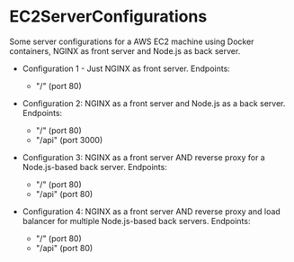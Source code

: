 # EC2ServerConfigurations
Some server configurations for a AWS EC2 machine using Docker containers, NGINX as front server and Node.js as back server.

- Configuration 1 - Just NGINX as front server.
  Endpoints:
    - "/" (port 80)

- Configuration 2: NGINX as a front server and Node.js as a back server.
  Endpoints:
    - "/" (port 80)
    - "/api" (port 3000)

- Configuration 3: NGINX as a front server AND reverse proxy for a Node.js-based back server.
  Endpoints:
    - "/" (port 80)
    - "/api" (port 80)
    
- Configuration 4: NGINX as a front server AND reverse proxy and load balancer for multiple Node.js-based back servers.
  Endpoints:
    - "/" (port 80)
    - "/api" (port 80)
